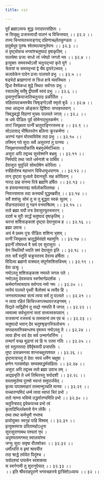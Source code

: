 ```yaml
---
title: ०३२

---
```

पूर्वं ब्रह्माऽव्ययः शुद्धः परादपरसंज्ञितः ।  
स सिसृक्षुः प्रजास्त्वादौ पालनं च विचिन्तयत् ।। ३२.२ ।।  
तस्य चिन्तयतस्त्वङ्गाद् दक्षिणाच्छ्वेतकुण्डलः ।  
प्रादुर्बभूव पुरुषः श्वेतमाल्यानुलेपनः ।। ३२.३ ।।  
तं दृष्ट्वोवाच भगवांश्चतुष्पादं वृषाकृतिम् ।  
पालयेमाः प्रजाः साधो त्वं ज्येष्ठो जगतो भव ।। ३२.४ ।।  
इत्युक्तः समवस्थोऽसौ चतुःपद्भ्यां कृते युगे ।  
त्रेतायां स समस्तृभ्यां द्वे चैव द्वापरेऽभवत् ।  
कलावेकेन पादेन प्रजाः पालयते प्रभुः ।। ३२.५ ।।  
षड्भेदो ब्राह्मणानां स त्रिधा क्षत्रे व्यवस्थितः ।  
द्विधा वैश्येकधा शूद्रे स्थितः सर्वगतः प्रभुः ।  
रसातलेषु सर्वेषु द्वीपवर्षे स्वयं प्रभुः ।। ३२.६ ।।  
द्रव्यगुणक्रियाजातिचतुःपादः प्रकीर्तितः ।  
संहितापदक्रमश्चैव त्रिश्रृङ्गोऽसौ स्मृतो बुधैः ।। ३२.७ ।।  
तथा आद्यन्त ओङ्कार द्विशिराः सप्तहस्तवान् ।  
त्रिबद्धबद्धो विप्राणां मुख्यः पालयते जगत् ।। ३२.८ ।।  
स धर्मः पीडितः पूर्वं सोमेनाद्भुतकर्मण ।  
तारां जिघृक्षता पत्नीं भ्रातुराङ्गिरसस्य ह ।। ३२.९ ।।  
सोऽपायाद् भीषितस्तेन बलिना क्रूरकर्मणा ।  
अरण्यं गहनं घोरमाविवेश तदा प्रभुः ।। ३२.१० ।।  
तस्मिन् गते सुराः सर्वे असुराणां तु पत्नयः ।  
जिघृक्षन्तस्तदौकांसि बभ्रमुर्धर्मवञ्चिताः ।  
असुरा अपि तद्वच्च सुरवेश्मनि बभ्रमुः ।। ३२.११ ।।  
निर्मर्यादे तथा जाते धर्मनाशे च पार्थिव ।  
देवासुरा युयुधिरे सोमदोषेण कोपिताः ।  
स्त्रीहेतोश्च महाभाग विविधायुधपाणयः ।। ३२.१२ ।।  
तान् दृष्ट्वा युध्यतो देवानसुरैः सह कोपितान् ।  
नारदः प्राह संगम्य पित्रे ब्रह्मणि हर्षितः ।। ३२.१३ ।।  
स हंसयानमारुह्य सर्वलोकपितामहः ।  
निवारयामास तदा कस्यार्थे युद्धमब्रवीत् ।। ३२.१४ ।।  
सर्वे शशंसुः सोमं तु स तु बुद्ध्वा स्वकं सुतम् ।  
पीडनादपयातं तु गहनं वनमाश्रितम् ।। ३२.१५ ।।  
ततो ब्रह्मा ययौ तत्र देवासुरयुतस्त्वरन् ।  
ददर्श च सुरैः सार्द्धं चतुष्पादं वृषाकृतिम् ।  
चरन्तं शशिसङ्काशं दृष्ट्वा देवानुवाच ह ।। ३२.१६ ।।  
ब्रह्मा उवाच ।  
अयं मे प्रथमः पुत्रः पीडितः शशिना भृशम् ।  
पत्नीं जिघृक्षता भ्रातुर्द्धर्मसंज्ञो महामुनिः ।। ३२.१७ ।।  
इदानीं तोषयध्वं वै सर्व एव सुरासुराः ।  
येन स्थितिर्वो भवति समं देवासुरा इति ।। ३२.१८ ।।  
ततः सर्वे स्तुतिं चक्रुस्तस्य देवस्य हर्षिताः ।  
विदित्वा ब्रह्मणो वाक्यात् संपूर्णशशिसन्निभम् ।। ३२.१९ ।।  
देवा ऊचुः ।  
नमोऽस्तु शशिसङ्काश नमस्ते जगतः पते ।  
नमोऽस्तु देवरूपाय स्वर्गमार्गप्रदर्शक ।  
कर्ममार्गस्वरूपाय सर्वगाय नमो नमः ।। ३२.२० ।।  
त्वयेयं पाल्यते पृथ्वी त्रैलोक्यं च त्वयैव हि ।  
जनस्तपस्तथा सत्यं त्वया सर्वं तु पाल्यते ।। ३२.२१ ।।  
न त्वया रहितं किंचिज्जगत्स्थावरजङ्गमम् ।  
विद्यते त्वद्विहीनं तु सद्यो नश्यति वै जगत् ।। ३२.२२ ।।  
त्वमात्मा सर्वभूतानां सतां सत्त्वस्वरूपवान् ।  
राजसानां रजस्त्वं च तामसानां तम एव च ।। ३२.२३ ।।  
चतुष्पादो भवान् देव चतुश्श्रृङ्गस्त्रिलोचनः ।  
सप्तहस्तस्त्रिबन्धश्च वृषरूप नमोऽस्तु ते ।। ३२.२४ ।।  
त्वया हीना वयं देव सर्व उन्मार्गवर्त्तिनः ।  
तन्मार्गं यच्छ मूढानां त्वं हि नः परमा गतिः ।। ३२.२५ ।।  
एवं स्तुतस्तदा देवैर्वृषरूपी प्रजापतिः ।  
तुष्टः प्रसन्नमनसा शान्तचक्षुरपश्यत ।। ३२.२६ ।।  
दृष्टमात्रास्तु ते देवाः स्वयं धर्मेण चक्षुषा ।  
क्षणेन गतसंमोहाः सम्यक्सद्धर्मसंहिताः ।। ३२.२७ ।।  
असुरा अपि तद्वच्च ततो ब्रह्मा उवाच तम् ।  
अद्यप्रभृति ते धर्म तिथिरस्तु त्रयोदशी ।। ३२.२८ ।।  
यस्तामुपोष्य पुरुषो भवन्तं समुपार्जयेत् ।  
कृत्वा पापसमाहारं तस्मान्मुञ्चति मानवः ।। ३२.२९ ।।  
यच्चारण्यमिदं धर्म्म त्वया व्याप्तं चिरं प्रभो ।  
ततो नाम्ना भविष्ये तद्धर्मारण्यमिति प्रभो ।। ३२.३० ।।  
चतुस्त्रिपाद् द्व्येकपाच्च प्रभो त्वं  
कृतादिभिर्ल्लक्ष्यसे येन लोकैः ।  
तथा तथा कर्मभूमौ नभश्च  
प्रायोयुक्तः स्वगृहं पाहि विश्वम् ।। ३२.३१ ।।  
इत्युक्तमात्रः प्रपितामहोऽधुना  
सुरासुराणामथ पश्यतां नृप ।  
अदृश्यतामगमत् स्वालयांश्च  
जग्मुः सुराः सवृषा वीतशोकाः ।। ३२.३२ ।।  
धर्मोत्पत्तिं य इमां श्रावयीत  
तदा श्राद्धे तर्पयेत पितॄंश्च ।  
त्रयोदश्यां पायसेन स्वशक्त्या  
स स्वर्गगामी तु सुरानुपेयात् ।। ३२.३३ ।।  
।। इति श्रीवराहपुराणे भगवच्छास्त्रे द्वात्रिंशोऽध्यायः ।। ३२ ।।